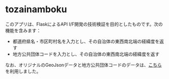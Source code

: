 tozainamboku
============

このアプリは、FlaskによるAPI I/F開発の技術検証を目的としたものです。次の機能を含みます：

- 都道府県名・市区町村名を入力とし、その自治体の東西南北端の経緯度を返す
- 地方公共団体コードを入力とし、その自治体の東西南北端の経緯度を返す

なお、オリジナルのGeoJsonデータと地方公共団体コードのデータは、[こちら](https://github.com/niiyz/JapanCityGeoJson)を利用しました。
